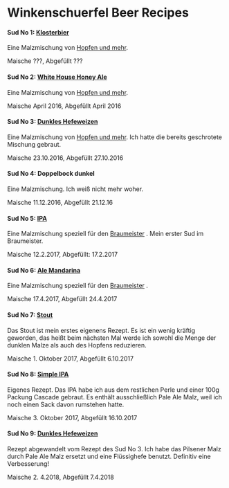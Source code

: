 # Winkenschuerfel Beer Recipes

#### Sud No 1: [Klosterbier](https://www.hobbybrauerversand.de/mediafiles/Anleitungen/Mischungen/Klosterbier.pdf)
Eine Malzmischung von [Hopfen und mehr](https://www.hobbybrauerversand.de). 

Maische ???, Abgefüllt ???

#### Sud No 2: [White House Honey Ale](https://www.hobbybrauerversand.de/mediafiles/Anleitungen/Mischungen/Obama%20Honig%20Ale.pdf)
Eine Malzmischung von [Hopfen und mehr](https://www.hobbybrauerversand.de). 

Maische April 2016, Abgefüllt April 2016

#### Sud No 3: [Dunkles Hefeweizen](https://www.hobbybrauerversand.de/mediafiles/Anleitungen/Mischungen/Dunkles%20Hefeweizen.pdf)
Eine Malzmischung von [Hopfen und mehr](https://www.hobbybrauerversand.de). Ich hatte die bereits geschrotete Mischung gebraut.

Maische 23.10.2016, Abgefüllt 27.10.2016

#### Sud No 4: Doppelbock dunkel
Eine Malzmischung. Ich weiß nicht mehr woher.

Maische 11.12.2016, Abgefüllt 21.12.16

#### Sud No 5: [IPA](https://www.speidels-braumeister.de/de/braurezepte/ipa.html)
Eine Malzmischung speziell für den [Braumeister](https://www.speidels-braumeister.de) . Mein erster Sud im Braumeister.

Maische 12.2.2017, Abgefüllt: 17.2.2017

#### Sud No 6: [Ale Mandarina](https://www.speidels-braumeister.de/de/braurezepte/ale-bavaria-mandarina.html)
Eine Malzmischung speziell für den [Braumeister](https://www.speidels-braumeister.de) . 

Maische 17.4.2017, Abgefüllt 24.4.2017

#### Sud No 7: [Stout](Stout.md)
Das Stout ist mein erstes eigenens Rezept. Es ist ein wenig kräftig geworden, das heißt beim nächsten Mal werde ich sowohl die Menge der dunklen Malze als auch des Hopfens reduzieren.

Maische 1. Oktober 2017, Abgefüllt 6.10.2017

#### Sud No 8: [Simple IPA](SimpleIPA.md)
Eigenes Rezept. Das IPA habe ich aus dem restlichen Perle und einer 100g Packung Cascade gebraut. Es enthält ausschließlich Pale Ale Malz, weil ich noch einen Sack davon rumstehen hatte.

Maische 3. Oktober 2017, Abgefüllt 16.10.2017

#### Sud No 9: [Dunkles Hefeweizen](DunklesHefeweizen.md)
Rezept abgewandelt vom Rezept des Sud No 3. Ich habe das Pilsener Malz durch Pale Ale Malz ersetzt und eine Flüssighefe benutzt. Definitiv eine Verbesserung!

Maische 2. 4.2018, Abgefüllt 7.4.2018